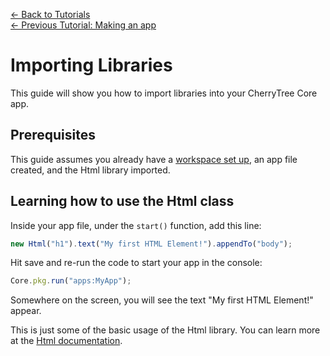 [← Back to Tutorials](./README.md)  
[← Previous Tutorial: Making an app](./02-making-an-app.md)

# Importing Libraries

This guide will show you how to import libraries into your CherryTree Core app.

## Prerequisites

This guide assumes you already have a [workspace set up](01-setting-up-workspace.md), an app file created, and the Html library imported.

## Learning how to use the Html class

Inside your app file, under the `start()` function, add this line:

```js
new Html("h1").text("My first HTML Element!").appendTo("body");
```

Hit save and re-run the code to start your app in the console:

```js
Core.pkg.run("apps:MyApp");
```

Somewhere on the screen, you will see the text "My first HTML Element!" appear. 

This is just some of the basic usage of the Html library. You can learn more at the [Html documentation](../libs/html.md).

